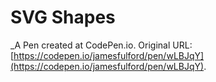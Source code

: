 # SVG Shapes
 _A Pen created at CodePen.io. Original URL: [https://codepen.io/jamesfulford/pen/wLBJqY](https://codepen.io/jamesfulford/pen/wLBJqY).

 